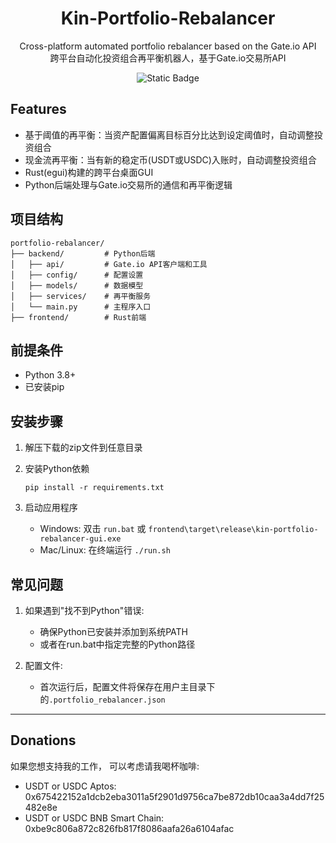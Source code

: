 <div align="center">
  <h1>Kin-Portfolio-Rebalancer</h1>
</div>

<p align="center">Cross-platform automated portfolio rebalancer based on the Gate.io API<br>跨平台自动化投资组合再平衡机器人，基于Gate.io交易所API</p>

<p align="center">
<img alt="Static Badge" src="https://img.shields.io/badge/license-MIT-blue">
</p>




## Features

- 基于阈值的再平衡：当资产配置偏离目标百分比达到设定阈值时，自动调整投资组合
- 现金流再平衡：当有新的稳定币(USDT或USDC)入账时，自动调整投资组合
- Rust(egui)构建的跨平台桌面GUI
- Python后端处理与Gate.io交易所的通信和再平衡逻辑

## 项目结构

```
portfolio-rebalancer/
├── backend/         # Python后端
│   ├── api/         # Gate.io API客户端和工具
│   ├── config/      # 配置设置
│   ├── models/      # 数据模型
│   ├── services/    # 再平衡服务
│   └── main.py      # 主程序入口
├── frontend/        # Rust前端

```


## 前提条件

- Python 3.8+
- 已安装pip

## 安装步骤

1. 解压下载的zip文件到任意目录

2. 安装Python依赖
   ```
   pip install -r requirements.txt
   ```

3. 启动应用程序
   - Windows: 双击 `run.bat` 或 `frontend\target\release\kin-portfolio-rebalancer-gui.exe`
   - Mac/Linux: 在终端运行 `./run.sh`

## 常见问题

1. 如果遇到"找不到Python"错误:
   - 确保Python已安装并添加到系统PATH
   - 或者在run.bat中指定完整的Python路径

2. 配置文件:
   - 首次运行后，配置文件将保存在用户主目录下的`.portfolio_rebalancer.json`

---



## Donations

如果您想支持我的工作， 可以考虑请我喝杯咖啡:

- USDT or USDC Aptos:  
0x675422152a1dcb2eba3011a5f2901d9756ca7be872db10caa3a4dd7f25482e8e  
- USDT or USDC BNB Smart Chain:  
0xbe9c806a872c826fb817f8086aafa26a6104afac  